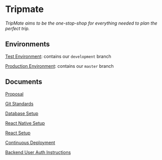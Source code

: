 # Tripmate

_TripMate aims to be the one-stop-shop for everything needed to plan the perfect trip._

## Environments

[Test Environment](http://ec2-3-137-41-101.us-east-2.compute.amazonaws.com/): contains our `development` branch

[Production Environment](http://ec2-35-183-30-168.ca-central-1.compute.amazonaws.com/): contains our `master` branch

## Documents

[Proposal](./docs/proposal.md)

[Git Standards](./docs/git_standards.md)

[Database Setup](./docs/database_setup.md)

[React Native Setup](./mobile/README.md)

[React Setup](./web-application/README.md)

[Continuous Deployment](./docs/continuous_deployment.md)

[Backend User Auth Instructions](./docs/User-Create-Login.md)
